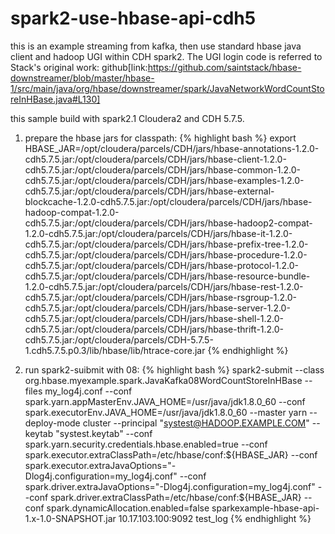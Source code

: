 # spark2-use-hbase-api-cdh5

this is an example streaming from kafka, then use standard hbase java client and hadoop UGI within CDH spark2. The UGI login code is referred to Stack's original work: github[link:https://github.com/saintstack/hbase-downstreamer/blob/master/hbase-1/src/main/java/org/hbase/downstreamer/spark/JavaNetworkWordCountStoreInHBase.java#L130]

this sample build with spark2.1 Cloudera2 and CDH 5.7.5.

1) prepare the hbase jars for classpath:
{% highlight bash %}
export HBASE_JAR=/opt/cloudera/parcels/CDH/jars/hbase-annotations-1.2.0-cdh5.7.5.jar:/opt/cloudera/parcels/CDH/jars/hbase-client-1.2.0-cdh5.7.5.jar:/opt/cloudera/parcels/CDH/jars/hbase-common-1.2.0-cdh5.7.5.jar:/opt/cloudera/parcels/CDH/jars/hbase-examples-1.2.0-cdh5.7.5.jar:/opt/cloudera/parcels/CDH/jars/hbase-external-blockcache-1.2.0-cdh5.7.5.jar:/opt/cloudera/parcels/CDH/jars/hbase-hadoop-compat-1.2.0-cdh5.7.5.jar:/opt/cloudera/parcels/CDH/jars/hbase-hadoop2-compat-1.2.0-cdh5.7.5.jar:/opt/cloudera/parcels/CDH/jars/hbase-it-1.2.0-cdh5.7.5.jar:/opt/cloudera/parcels/CDH/jars/hbase-prefix-tree-1.2.0-cdh5.7.5.jar:/opt/cloudera/parcels/CDH/jars/hbase-procedure-1.2.0-cdh5.7.5.jar:/opt/cloudera/parcels/CDH/jars/hbase-protocol-1.2.0-cdh5.7.5.jar:/opt/cloudera/parcels/CDH/jars/hbase-resource-bundle-1.2.0-cdh5.7.5.jar:/opt/cloudera/parcels/CDH/jars/hbase-rest-1.2.0-cdh5.7.5.jar:/opt/cloudera/parcels/CDH/jars/hbase-rsgroup-1.2.0-cdh5.7.5.jar:/opt/cloudera/parcels/CDH/jars/hbase-server-1.2.0-cdh5.7.5.jar:/opt/cloudera/parcels/CDH/jars/hbase-shell-1.2.0-cdh5.7.5.jar:/opt/cloudera/parcels/CDH/jars/hbase-thrift-1.2.0-cdh5.7.5.jar:/opt/cloudera/parcels/CDH-5.7.5-1.cdh5.7.5.p0.3/lib/hbase/lib/htrace-core.jar
{% endhighlight %}

2) run spark2-suibmit with 08:
{% highlight bash %}
spark2-submit --class org.hbase.myexample.spark.JavaKafka08WordCountStoreInHBase --files my_log4j.conf --conf spark.yarn.appMasterEnv.JAVA_HOME=/usr/java/jdk1.8.0_60 --conf spark.executorEnv.JAVA_HOME=/usr/java/jdk1.8.0_60 --master yarn --deploy-mode cluster --principal "systest@HADOOP.EXAMPLE.COM" --keytab "systest.keytab" --conf spark.yarn.security.credentials.hbase.enabled=true  --conf spark.executor.extraClassPath=/etc/hbase/conf:${HBASE_JAR} --conf spark.executor.extraJavaOptions="-Dlog4j.configuration=my_log4j.conf"  --conf spark.driver.extraJavaOptions="-Dlog4j.configuration=my_log4j.conf" --conf spark.driver.extraClassPath=/etc/hbase/conf:${HBASE_JAR}  --conf spark.dynamicAllocation.enabled=false sparkexample-hbase-api-1.x-1.0-SNAPSHOT.jar 10.17.103.100:9092 test_log
{% endhighlight %}
